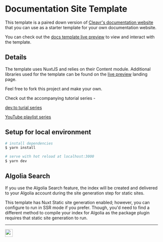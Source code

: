# Documentation Site Template

This template is a paired down version of [Cleavr's documentation website](https://docs.cleavr.io) that you can use as a starter template for your own documentation website. 

You can check out the [docs template live preview](https://docstemplate.cleavr.cloud) to view and interact with the template. 

## Details

The template uses NuxtJS and relies on their Content module. Additional libraries used for the template can be found on the [live preview](https://docstemplate.cleavr.cloud) landing page. 

Feel free to fork this project and make your own. 

Check out the accompanying tutorial series - 

[dev.to turial series](https://dev.to/armiedema/getting-started-with-nuxtjs-content-module-3l5o)

[YouTube playlist series](https://www.youtube.com/watch?v=OvtgcS6RL2Y&list=PLApnZzwJN4G5jU3NzBPWpHWJiXTEO9esd)

## Setup for local environment

```bash
# install dependencies
$ yarn install

# serve with hot reload at localhost:3000
$ yarn dev
```

## Algolia Search

If you use the Algolia Search feature, the index will be created and delivered to your Algolia account during the site generation step for static sites. 

This template has Nuxt Static site generation enabled; however, you can configure to run in SSR mode if you prefer. Though, you'd need to find a different method to compile your index for Algolia as the package plugin requires that static site generation to run. 

---

[<img src="https://docs.cleavr.io/images/deploy-with-cleavr.png" height="25px"/>](https://cleavr.io/flash?vc-profile=e8d5603c-78ff-49f2-b6cf-badfbdec7aae&webapp=nuxtStatic&repository=cleavr/docs-template&branch=master&vps-region=sfo2&db-server=mysql57&vps-provider=digitalocean&vc-provider=github&vps-plan=s-1vcpu-1gb&flash=true)
